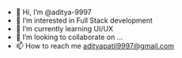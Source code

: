 - 👋 Hi, I’m @aditya-9997
- 👀 I’m interested in Full Stack development
- 🌱 I’m currently learning UI/UX
- 💞️ I’m looking to collaborate on ...
- 📫 How to reach me adityapatil9997@gmail.com

<!---
aditya-9997/aditya-9997 is a ✨ special ✨ repository because its `README.md` (this file) appears on your GitHub profile.
You can click the Preview link to take a look at your changes.
--->
